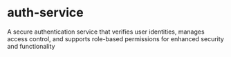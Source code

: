 # auth-service
A secure authentication service that verifies user identities, manages access control, and supports role-based permissions for enhanced security and functionality
